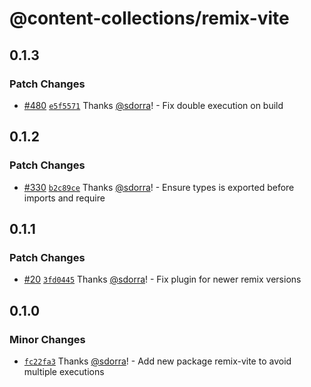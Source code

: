 # @content-collections/remix-vite

## 0.1.3

### Patch Changes

- [#480](https://github.com/sdorra/content-collections/pull/480) [`e5f5571`](https://github.com/sdorra/content-collections/commit/e5f55715a6ba84ebcca0a97016208a890c4ada38) Thanks [@sdorra](https://github.com/sdorra)! - Fix double execution on build

## 0.1.2

### Patch Changes

- [#330](https://github.com/sdorra/content-collections/pull/330) [`b2c89ce`](https://github.com/sdorra/content-collections/commit/b2c89ce6075d9a5115486d8ff9c0b84f4c0841dd) Thanks [@sdorra](https://github.com/sdorra)! - Ensure types is exported before imports and require

## 0.1.1

### Patch Changes

- [#20](https://github.com/sdorra/content-collections/pull/20) [`3fd0445`](https://github.com/sdorra/content-collections/commit/3fd044568cab7bf3a0c0c646b8e9f8644103ce47) Thanks [@sdorra](https://github.com/sdorra)! - Fix plugin for newer remix versions

## 0.1.0

### Minor Changes

- [`fc22fa3`](https://github.com/sdorra/content-collections/commit/fc22fa384ae06ddd9f8a6ca52ced369f26f15d23) Thanks [@sdorra](https://github.com/sdorra)! - Add new package remix-vite to avoid multiple executions
